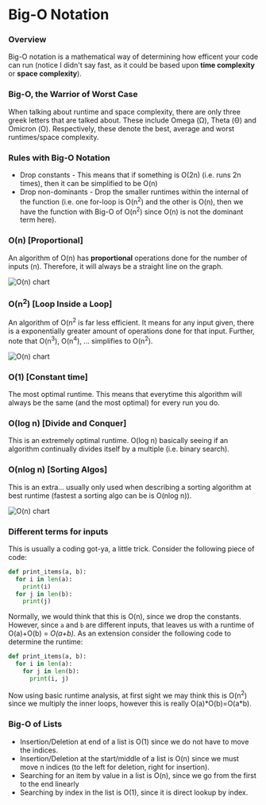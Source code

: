 # Big-O Notation
### Overview
Big-O notation is a mathematical way of determining how efficent your code can run (notice I didn't say fast, as it could be based upon **time complexity** or **space complexity**).
### Big-O, the Warrior of Worst Case
When talking about runtime and space complexity, there are only three greek letters that are talked about. These include Omega (Ω), Theta (Θ) and Omicron (Ο). Respectively, these denote the best, average and worst runtimes/space complexity. 
### Rules with Big-O Notation
- Drop constants - This means that if something is O(2n) (i.e. runs 2n times), then it can be simplified to be O(n)
- Drop non-dominants - Drop the smaller runtimes within the internal of the function (i.e. one for-loop is O(n<sup>2</sup>) and the other is O(n), then we have the function with Big-O of O(n<sup>2</sup>) since O(n) is not the dominant term here).
### O(n) [Proportional]
An algorithm of O(n) has **proportional** operations done for the number of inputs (n). Therefore, it will always be a straight line on the graph.

![O(n) chart](https://lukasmestan.com/assets/images/o-n.png)

### O(n<sup>2</sup>) [Loop Inside a Loop]
An algorithm of O(n<sup>2</sup> is far less efficient. It means for any input given, there is a exponentially greater amount of operations done for that input. Further, note that O(n<sup>3</sup>), O(n<sup>4</sup>), ... simplifies to O(n<sup>2</sup>).

![O(n) chart](https://www.101computing.net/wp/wp-content/uploads/Big-O-Notation-Polynomial-Algorithm.png)

### O(1) [Constant time]
The most optimal runtime. This means that everytime this algorithm will always be the same (and the most optimal) for every run you do.

### O(log n) [Divide and Conquer]
This is an extremely optimal runtime. O(log n) basically seeing if an algorithm continually divides itself by a multiple (i.e. binary search). 

### O(nlog n) [Sorting Algos]
This is an extra... usually only used when describing a sorting algorithm at best runtime (fastest a sorting algo can be is O(nlog n)).

![O(n) chart](https://i.stack.imgur.com/Aq09a.png)

### Different terms for inputs
This is usually a coding got-ya, a little trick. Consider the following piece of code:
```python
def print_items(a, b):
  for i in len(a):
    print(i)
  for j in len(b):
    print(j)
```
Normally, we would think that this is O(n), since we drop the constants. However, since `a` and `b` are different inputs, that leaves us with a runtime of O(a)+O(b) = _O(a+b)_. As an extension consider the following code to determine the runtime:
```python
def print_items(a, b):
  for i in len(a):
    for j in len(b):
      print(i, j)
```
Now using basic runtime analysis, at first sight we may think this is O(n<sup>2</sup>) since we multiply the inner loops, however this is really O(a)\*O(b)=O(a\*b).

### Big-O of Lists
- Insertion/Deletion at end of a list is O(1) since we do not have to move the indices.
- Insertion/Deletion at the start/middle of a list is O(n) since we must move n indices (to the left for deletion, right for insertion).
- Searching for an item by value in a list is O(n), since we go from the first to the end linearly
- Searching by index in the list is O(1), since it is direct lookup by index.

